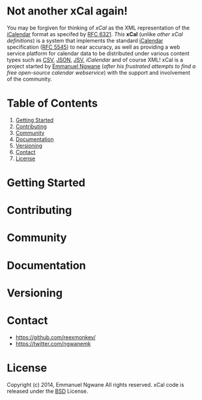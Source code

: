 Not another xCal again!
==============================
You may be forgiven for thinking of *xCal* as the XML representation of the [iCalendar](http://en.wikipedia.org/wiki/ICalendar) format as specifed by [RFC 6321](http://tools.ietf.org/html/rfc6321). *This* **xCal** (unlike *other xCal definitions*) is a system that implements the standard [iCalendar](http://en.wikipedia.org/wiki/ICalendar) specification ([RFC 5545](http://tools.ietf.org/html/rfc5545)) to near accuracy, as well as providing a web service platform for calendar data to be distributed under various  content types such as [CSV](http://en.wikipedia.org/wiki/Comma-separated_values), [JSON](http://en.wikipedia.org/wiki/JSON), [JSV](http://mono.servicestack.net/docs/text-serializers/jsv-format), *iCalendar* and of course XML! xCal is a project started by [Emmanuel Ngwane](https://twitter.com/ngwanemk) (*after his frustrated attempts to find a free open-source calendar webservice*) with the support and involvement of the community.

 

Table of Contents
=================
1. [Getting Started](https://github.com/reexmonkey/xcal/#getting-started)
2. [Contributing](https://github.com/reexmonkey/xcal/#contributing)
3. [Community](https://github.com/reexmonkey/xcal/#community)
4. [Documentation](https://github.com/reexmonkey/xcal/#documentation)
5. [Versioning](https://github.com/reexmonkey/xcal/#versioning)
6. [Contact](https://github.com/reexmonkey/xcal/#contact)
7. [License](https://github.com/reexmonkey/xcal/#license)


Getting Started
===============



Contributing
============


Community
==========

Documentation
=============

Versioning
==========


Contact
========
* https://github.com/reexmonkey/
* https://twitter.com/ngwanemk


License
=======
Copyright (c) 2014, Emmanuel Ngwane
All rights reserved.
xCal code is released under the [BSD](https://github.com/reexmonkey/xcal/blob/master/LICENSE) License.
